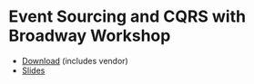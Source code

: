 Event Sourcing and CQRS with Broadway Workshop
==============================================

 * [Download](https://beau.io/es-cqrs-broadway-workshop.zip) (includes vendor)
 * [Slides](https://beau.io/talks/2015/05/15/introduction-to-event-sourcing-and-cqrs-with-broadway-phpday-2015/)
